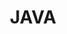 ---
layout: tag-list
type: tag
title: JAVA
slug: java
category: Backend_Dev.Log
sidebar: true
order: 1
description: >
   Algorithm study / Problem solutions
---